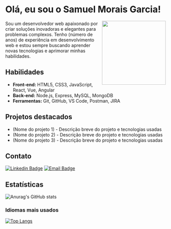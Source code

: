 <!-- Seção: Introdução -->
# Olá, eu sou o Samuel Morais Garcia!

<img align="right" width="200" height="200" src="https://c.tenor.com/M54OJrV7Zu8AAAAC/programmer.gif">

Sou um desenvolvedor web apaixonado por criar soluções inovadoras e elegantes para problemas complexos. Tenho (número de anos) de experiência em desenvolvimento web e estou sempre buscando aprender novas tecnologias e aprimorar minhas habilidades.

<!-- Seção: Habilidades -->
## Habilidades

- **Front-end:** HTML5, CSS3, JavaScript, React, Vue, Angular
- **Back-end:** Node.js, Express, MySQL, MongoDB
- **Ferramentas:** Git, GitHub, VS Code, Postman, JIRA

<!-- Seção: Projetos destacados -->
## Projetos destacados

- (Nome do projeto 1) - Descrição breve do projeto e tecnologias usadas
- (Nome do projeto 2) - Descrição breve do projeto e tecnologias usadas
- (Nome do projeto 3) - Descrição breve do projeto e tecnologias usadas

<!-- Seção: Contato -->
## Contato

[![Linkedin Badge](https://img.shields.io/badge/-seulinkedin-blue?style=flat-square&logo=Linkedin&logoColor=white&link=seulinkedinurl)](seulinkedinurl)
[![Email Badge](https://img.shields.io/badge/-seuemail-red?style=flat-square&logo=Gmail&logoColor=white&link=mailto:seuemail)](mailto:seuemail)

<!-- Seção: Estatísticas e gráficos -->
## Estatísticas

![Anurag's GitHub stats](https://github-readme-stats.vercel.app/api?username=seu_username&show_icons=true&theme=radical)

### Idiomas mais usados

[![Top Langs](https://github-readme-stats.vercel.app/api/top-langs/?username=seu_username&layout=compact)](https://github.com/anuraghazra/github-readme-stats)
